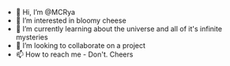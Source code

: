 - 👋 Hi, I’m @MCRya
- 👀 I’m interested in bloomy cheese
- 🌱 I’m currently learning about the universe and all of it's infinite mysteries
- 💞️ I’m looking to collaborate on a project
- 📫 How to reach me - Don't. Cheers

<!---
MCRya/MCRya is a ✨ special ✨ repository because its `README.md` (this file) appears on your GitHub profile.
You can click the Preview link to take a look at your changes.
--->
